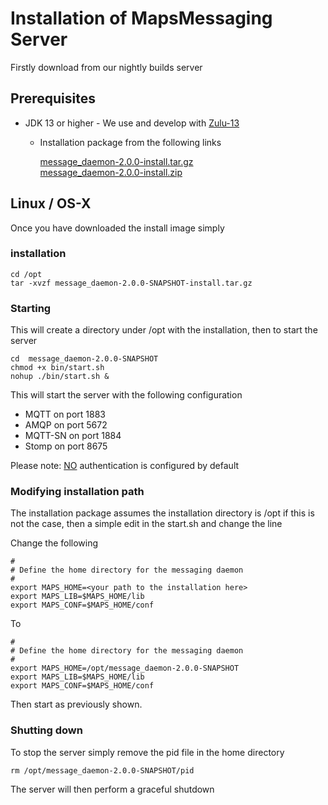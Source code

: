 # Installation of MapsMessaging Server

Firstly download from our nightly builds server 

## Prerequisites 

* JDK 13 or higher - We use and develop with [Zulu-13](https://www.azul.com/downloads/zulu-community/?package=jdk)
  * Installation package from the following links

    [message_daemon-2.0.0-install.tar.gz](https://mapsmessaging.jfrog.io/artifactory/mapsmessaging-images-prod/message_daemon-2.0.0-install.tar.gz) \
    [message_daemon-2.0.0-install.zip](https://mapsmessaging.jfrog.io/artifactory/mapsmessaging-images-prod/message_daemon-2.0.0-install.zip)

## Linux / OS-X

Once you have downloaded the install image simply

### installation

```shell
cd /opt
tar -xvzf message_daemon-2.0.0-SNAPSHOT-install.tar.gz
```

### Starting
This will create a directory under /opt with the installation, then to start the server
```shell
cd  message_daemon-2.0.0-SNAPSHOT
chmod +x bin/start.sh
nohup ./bin/start.sh &
```

This will start the server with the following configuration

* MQTT on port 1883 
* AMQP on port 5672
* MQTT-SN on port 1884
* Stomp on port 8675

Please note: <u>NO</u> authentication is configured by default

### Modifying installation path

The installation package assumes the installation directory is /opt if this is not the case, then a simple edit in the start.sh and change the line

Change the following
```shell
#
# Define the home directory for the messaging daemon
#
export MAPS_HOME=<your path to the installation here>
export MAPS_LIB=$MAPS_HOME/lib
export MAPS_CONF=$MAPS_HOME/conf
```

To 

```shell
#
# Define the home directory for the messaging daemon
#
export MAPS_HOME=/opt/message_daemon-2.0.0-SNAPSHOT
export MAPS_LIB=$MAPS_HOME/lib
export MAPS_CONF=$MAPS_HOME/conf
```

Then start as previously shown.

### Shutting down

To stop the server simply remove the pid file in the home directory

```shell
rm /opt/message_daemon-2.0.0-SNAPSHOT/pid
```
The server will then perform a graceful shutdown